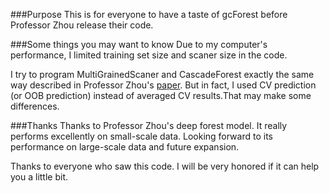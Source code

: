 ###Purpose
This is for everyone to have a taste of gcForest before Professor Zhou release their code.

###Some things you may want to know
Due to my computer's performance, I limited training set size and scaner size in the code.

I try to program MultiGrainedScaner and CascadeForest exactly the same way described in Professor Zhou's [paper](https://arxiv.org/abs/1702.08835). But in fact, I used CV prediction (or OOB prediction) instead of averaged CV results.That may make some differences.

###Thanks
Thanks to Professor Zhou's deep forest model. It really performs excellently on small-scale data. Looking forward to its performance on large-scale data and future expansion.

Thanks to everyone who saw this code. I will be very honored if it can help you a little bit.